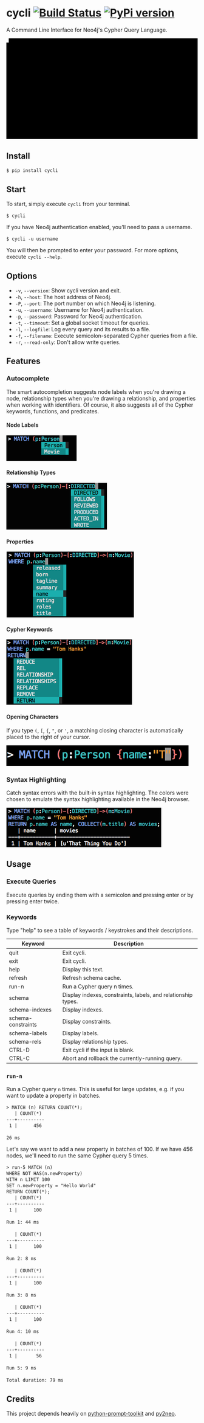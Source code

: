 # cycli [![Build Status](https://travis-ci.org/nicolewhite/cycli.svg?branch=master)](https://travis-ci.org/nicolewhite/cycli) [![PyPi version](https://badge.fury.io/py/cycli.svg)](https://pypi.python.org/pypi/cycli/)
A Command Line Interface for Neo4j's Cypher Query Language.

![demo](screenshots/output.gif)

## Install

```
$ pip install cycli
```

## Start

To start, simply execute `cycli` from your terminal.

```
$ cycli
```

If you have Neo4j authentication enabled, you'll need to pass a username.

```
$ cycli -u username
```

You will then be prompted to enter your password. For more options, execute `cycli --help`.

## Options

* `-v`, `--version`: Show cycli version and exit.
* `-h`, `--host`: The host address of Neo4j.
* `-P`, `--port`: The port number on which Neo4j is listening.
* `-u`, `--username`: Username for Neo4j authentication.
* `-p`, `--password`: Password for Neo4j authentication.
* `-t`, `--timeout`: Set a global socket timeout for queries.
* `-l`, `--logfile`: Log every query and its results to a file.
* `-f`, `--filename`: Execute semicolon-separated Cypher queries from a file.
* `-r`, `--read-only`: Don't allow write queries.

## Features

### Autocomplete

The smart autocompletion suggests node labels when you're drawing a node, relationship types when you're drawing
a relationship, and properties when working with identifiers. Of course, it also suggests all of the Cypher keywords,
functions, and predicates.

#### Node Labels

![labels](screenshots/autocomplete-labels.png)

#### Relationship Types

![rels](screenshots/autocomplete-rels.png)

#### Properties

![props](screenshots/autocomplete-props.png)

#### Cypher Keywords

![cypher](screenshots/autocomplete-cypher.png)

#### Opening Characters

If you type `(`, `[`, `{`, `"`, or `'`, a matching closing character is automatically placed to the right of your cursor.

![matching](screenshots/autocomplete-matching.png)

### Syntax Highlighting

Catch syntax errors with the built-in syntax highlighting. The colors were chosen to emulate the syntax highlighting
available in the Neo4j browser.

![syntax](screenshots/syntax-highlight.png)

## Usage

### Execute Queries

Execute queries by ending them with a semicolon and pressing enter or by pressing enter twice.

### Keywords

Type "help" to see a table of keywords / keystrokes and their descriptions.

Keyword            | Description
-------------------|--------------------------------------------------------------
quit               | Exit cycli.
exit               | Exit cycli.
help               | Display this text.
refresh            | Refresh schema cache.
run-n              | Run a Cypher query n times.
schema             | Display indexes, constraints, labels, and relationship types.
schema-indexes     | Display indexes.
schema-constraints | Display constraints.
schema-labels      | Display labels.
schema-rels        | Display relationship types.
CTRL-D             | Exit cycli if the input is blank.
CTRL-C             | Abort and rollback the currently-running query.

### `run-n`

Run a Cypher query `n` times. This is useful for large updates, e.g. if you want to update a property in batches.

```
> MATCH (n) RETURN COUNT(*);
   | COUNT(*)
---+----------
 1 |      456

26 ms
```

Let's say we want to add a new property in batches of 100. If we have 456 nodes, we'll need to run the same Cypher query
5 times.

```
> run-5 MATCH (n)
WHERE NOT HAS(n.newProperty)
WITH n LIMIT 100
SET n.newProperty = "Hello World"
RETURN COUNT(*);
   | COUNT(*)
---+----------
 1 |      100

Run 1: 44 ms

   | COUNT(*)
---+----------
 1 |      100

Run 2: 8 ms

   | COUNT(*)
---+----------
 1 |      100

Run 3: 8 ms

   | COUNT(*)
---+----------
 1 |      100

Run 4: 10 ms

   | COUNT(*)
---+----------
 1 |       56

Run 5: 9 ms

Total duration: 79 ms
```

## Credits

This project depends heavily on [python-prompt-toolkit](https://github.com/jonathanslenders/python-prompt-toolkit) and
[py2neo](https://github.com/nigelsmall/py2neo).